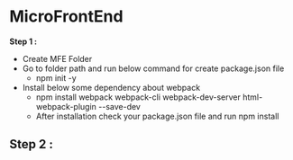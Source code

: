 # MicroFrontEnd
**Step 1 :**
  - Create MFE Folder
  - Go to folder path and run below command for create package.json file
    -  npm init -y
  - Install below some dependency about webpack
    - npm install webpack webpack-cli webpack-dev-server html-webpack-plugin --save-dev
    - After installation check your package.json file and run npm install

**Step 2 :**
  -  
